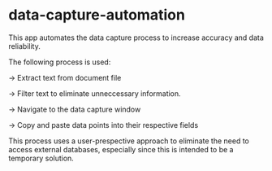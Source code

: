 # data-capture-automation
This app automates the data capture process to increase accuracy and data reliability.

The following process is used:

-> Extract text from document file

-> Filter text to eliminate unneccessary information.

-> Navigate to the data capture window

-> Copy and paste data points into their respective fields



This process uses a user-prespective approach to eliminate the need to access external databases, especially since this is intended to be a temporary solution.

